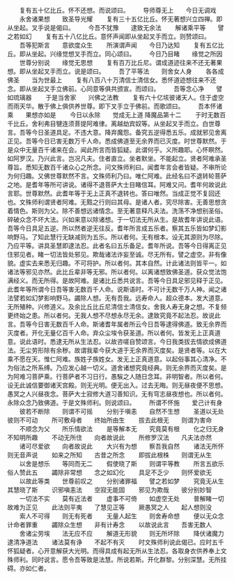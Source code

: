 <!-- { "loadSidebar": true } -->
　　复有五十亿比丘。怀不还想。而说颂曰。
　　导师尊无上　　今日无调戏
　　永舍诸果想　　致圣导光耀
　　复有三十五亿比丘。怀无著想兴立四禅。即从坐起。叉手说是偈曰。
　　今吾不犹豫　　逮致无余法
　　解诸乘平等　　譬之若如幻
　　复有五十八亿比丘。意怀声闻即从坐起叉手而立。则赞颂曰。
　　吾等犯斯言　　意欲度众生
　　所演谓声闻　　今日乃达知
　　复有五亿比丘。即从坐起。兴缘觉想叉手而立。同心颂曰。
　　今日乃目睹　　缘觉之所因
　　世尊分别说　　缘觉无思想
　　复有百万比丘尼。谓成道迹往来不还无著果想。即从坐起叉手而立。说是颂曰。
　　吾了平等法　　则舍女人身
　　各各成佛圣　　当为世最上
　　复有八百八十万清信士清信女。悉怀道迹想往来不还念。即从坐起叉手立佛前。心同意等俱共颁宣。而颂曰。
　　吾等念心净　　譬如琉璃器
　　于是当舍家　　兴佛之法教
　　复有六十亿垓彼诸天人。住于虚空而雨天华。散于佛上俱供养世尊。即下叉手立于佛前。而歌颂曰。
　　吾本怀诸乘　　果想亦如是
　　今日以永除　　觉成无上道
降魔品第十二
　　于时无数百千比丘。舍利弗目犍连须菩提阿难律。离越劫宾奴等。从坐起叉手而立。白世尊言。吾等今日圣道具足。不违大意。降弃魔怨。备究五逆得悉五乐。成就邪见舍离正见。吾等今日已害无数万千人命。悉成佛道至无余界而已灭度。时世尊默然。于是众中无量百千诸来在会。闻此所言而皆狐疑。此谓何乎。义所趣耶。心怀瞑然。如阿罗汉。乃兴此言。岂况凡夫。住者直立。坐者默坐。不能起立。贤者阿难承圣尊旨。悉知无数百千诸众心之所念。问文殊师利曰。闻耆年言会者皆疑。不审所论为何归趣。又佛世尊默然不言。文殊师利乃曰。唯仁阿难。此经名曰不退转轮菩萨之地。是耆年等所可讲说。诸得不退菩萨大士目睹信耳。阿难又问。耆年何故说此言耶。世尊默然。此耆年等于无上正真不退转也。答曰唯然。当成正觉不复回还也。文殊师利谓贤者阿难。无黠之行则曰其母。是诸人者。究尽除害。无善思想贪着情色。斯则为父。除不善想远诸情念。至无著意释凡夫法。洗荡不净想别圣俗。碎破众念不坏大法。兴如来意以除诸想。于一切法无所从生。是故耆年讲说此语。吾等今日具足五逆。所以然者逆无往反。耆年所言成五乐者。察其五乐皆如梦幻影响野马。了知此慧行无缺减则为五乐。所以者何。无有根本。设无其源则为尽除。乃应平等。讲具圣慧即逮法忍。此者名曰五乐备足。耆年所说。吾等今日得离正见住邪见者。睹一切法皆处邪见。欺哉诸法诈妄至诚。尽无所有。譬之虚空。非有像貌。虚实去来悉无归趣。不可将护。所以者何。其本自然。计此诸法则皆平一。如诸法等邪见亦然。此比丘辈非等无邪。所以者何。以离诸想致佛圣道。获众觉法饱满经义。而无所得。是故阿难。是诸比丘悉共说言。吾等今日具足邪见释于正见。此耆年等所谓今日吾等害无数百千人命。说斯语时。不可计无数千万人神。闻之诸法譬若如幻梦影响野马。蠲除人想。无有吾我。远寿命人。超众德本。发大道意。无所殖种。兴修道义。及余比丘比丘尼清信士清信女。舍我人寿无身之想。不复频更终始之患。所以者何。无我人想不尽想永尽无余。逮致究竟不起法忍。故说此言。吾等今日害无数百千人命。斯诸耆年属者所云今日吾等逮得佛道。致无余界而灭度者。开化无量亿百千人命。弃众尘埃令获圣道。所以者何。皆发无上正真道意。说此语时。悉逮无所从生法忍。以故咨嗟自赞颂言。今日我类拔去情欲成佛道法。无尘劳形除有余秽。故谓我辈今获大道于无余界而灭度矣。是贤者等。以在大乘不愿在天。惟仁阿难。族姓子族姓女。发无上正真道意。以起俗事其心清净。不为俗法之所系缚。乃应发心越一切义。道舍诸想究竟经典。则无余界而灭度矣。是为阿难习菩萨乘。行菩萨者不习日行。愚騃之人随日念耳。非明智者。所以者何。设无此诚信要御诸天宫殿。则无光明。便无出入。过去无晦。则无昼夜便不思想。愚冥之人兴昼夜念。菩萨大士寂修大道习善知识。无有穹志昼夜想也。所以者何。永除众念乃致佛道。于是文殊师利。则说颂曰。
　　所谓不怀施　　爱己计有身
　　彼若不断除　　则谓不可摇
　　分别于嗔恚　　自然不生想
　　圣道以无处　　彼则不可动
　　所可敷母者　　终始所由生
　　拔去此根无　　则谓为害命
　　不顺念为父　　所乐情欲法
　　是等解本无　　究竟莫有根
　　化之归无身　　不知明所趣
　　不动无所住　　向者故说此
　　所修罗汉法　　凡夫法亦然
　　诸可尽爱欲　　向者故说此
　　大兴有为想　　察吾我自然
　　诸法无所怀　　则无音声说
　　如来之所知　　古昔之所念
　　即拔此根株　　则谓无从生
　　以舍是想乐　　等同而无二
　　假使晓了斯　　则谓平等教
　　所言五欲乐　　俗人赞此五
　　蠲除非常想　　念之如幻化
　　具足不乏少　　则怀爱欲无
　　以故此等类　　世尊前叹之
　　分别诸罪福　　譬之若如梦
　　究竟无从生　　其慧晓了斯
　　识邪嗔恚法　　空寂无能固
　　邪见为欺哉　　彼分别妙智
　　一切法不实　　莫有近法者
　　虚事不可倚　　如虚空无处
　　普解睹一切　　故难为正见
　　此法则平夷　　了慧见正等
　　厥愚冥之人　　起人想则没
　　索人不可得　　则无有死者
　　无量人起生　　则舍寿命想
　　便以无众念　　计命者罪重
　　蠲除众生想　　非有计寿念
　　以故说此言　　吾害无数人
　　舍诸尘劳埃　　法无应不应
　　解道无形貌　　则无所坏除
　　降伏诸魔力　　逮清净道法
　　诸法莫有诤　　不起不有灭
　　时文殊师利说此偈已。应时五千怀狐疑者。心开意解获大光明。而得具成有起无所从生法忍。各取身衣供养奉上文殊师利。同时说言。愿令吾等致是法慧。所说若斯。开化群黎。分别深慧。无所挂碍。亦如仁者。
